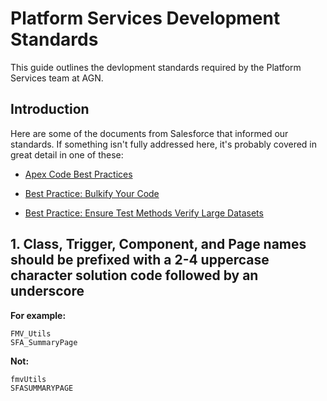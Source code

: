 # Platform Services Development Standards

This guide outlines the devlopment standards required by the Platform Services team at AGN. 

## Introduction

Here are some of the documents from Salesforce that informed our standards. If something isn't fully addressed here, it's probably covered in great detail in one of these:

* [Apex Code Best Practices](http://wiki.developerforce.com/page/Apex_Code_Best_Practices)

* [Best Practice: Bulkify Your Code](http://wiki.developerforce.com/page/Best_Practice%3A_Bulkify_Your_Code)

* [Best Practice: Ensure Test Methods Verify Large Datasets](http://wiki.developerforce.com/page/Best_Practice:_Ensure_Test_Methods_Verify_Large_Datasets)

## 1. Class, Trigger, Component, and Page names should be prefixed with a 2-4 uppercase character solution code followed by an underscore

**For example:**
```objc
FMV_Utils
SFA_SummaryPage
```

**Not:**
```objc
fmvUtils
SFASUMMARYPAGE
```
